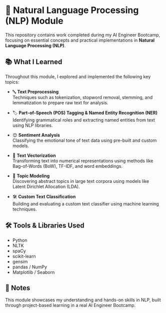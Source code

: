 # 🧠 Natural Language Processing (NLP) Module

This repository contains work completed during my AI Engineer Bootcamp, focusing on essential concepts and practical implementations in **Natural Language Processing (NLP)**.

## 📚 What I Learned

Throughout this module, I explored and implemented the following key topics:

- 🔤 **Text Preprocessing**  
  Techniques such as tokenization, stopword removal, stemming, and lemmatization to prepare raw text for analysis.

- 🏷️ **Part-of-Speech (POS) Tagging & Named Entity Recognition (NER)**  
  Identifying grammatical roles and extracting named entities from text using NLP libraries.

- 😊 **Sentiment Analysis**  
  Classifying the emotional tone of text data using pre-built and custom models.

- 🧮 **Text Vectorization**  
  Transforming text into numerical representations using methods like Bag-of-Words (BoW), TF-IDF, and word embeddings.

- 🧵 **Topic Modeling**  
  Discovering abstract topics in large text corpora using models like Latent Dirichlet Allocation (LDA).

- 🛠️ **Custom Text Classification**  
  Building and evaluating a custom text classifier using machine learning techniques.

## 🛠️ Tools & Libraries Used

- Python
- NLTK
- spaCy
- scikit-learn
- gensim
- pandas / NumPy
- Matplotlib / Seaborn

## 📌 Notes
This module showcases my understanding and hands-on skills in NLP, built through project-based learning in a real AI Engineer Bootcamp.
